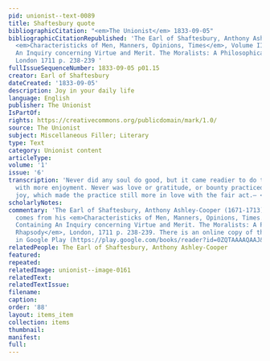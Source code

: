 ```yaml
---
pid: unionist--text-0089
title: Shaftesbury quote
bibliographicCitation: "<em>The Unionist</em> 1833-09-05"
bibliographicCitationRepublished: 'The Earl of Shaftesbury, Anthony Ashley-Cooper,
  <em>Characteristicks of Men, Manners, Opinions, Times</em>, Volume II. Containing
  An Inquiry concerning Virtue and Merit. The Moralists: A Philosophical Rhapsody,
  London 1711 p. 238-239 '
fullIssueSequenceNumber: 1833-09-05 p01.15
creator: Earl of Shaftesbury
dateCreated: '1833-09-05'
description: Joy in your daily life
language: English
publisher: The Unionist
IsPartOf: 
rights: https://creativecommons.org/publicdomain/mark/1.0/
source: The Unionist
subject: Miscellaneous Filler; Literary
type: Text
category: Unionist content
articleType: 
volume: '1'
issue: '6'
transcription: 'Never did any soul do good, but it came readier to do the same again,
  with more enjoyment. Never was love or gratitude, or bounty practiced but with increasing
  joy, which made the practice still more in love with the fair act.— <em>Shaftsbury.</em> '
scholarlyNotes: 
commentary: 'The Earl of Shaftesbury, Anthony Ashley-Cooper (1671-1713). This quote
  comes from his <em>Characteristicks of Men, Manners, Opinions, Times. , Volume II.
  Containing An Inquiry concerning Virtue and Merit. The Moralists: A Philosophical
  Rhapsody</em>, London, 1711 p. 238-239. There is an online copy of the original
  in Google Play (https://play.google.com/books/reader?id=0ZQTAAAAQAAJ&amp;pg=GBS.PP6&amp;hl=en) '
relatedPeople: The Earl of Shaftesbury, Anthony Ashley-Cooper
featured: 
repeated: 
relatedImage: unionist--image-0161
relatedText: 
relatedTextIssue: 
filename: 
caption: 
order: '88'
layout: items_item
collection: items
thumbnail: 
manifest: 
full: 
---
```

